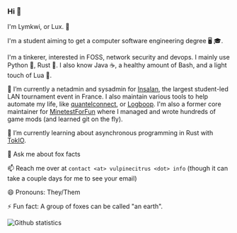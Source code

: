 ### Hi 👋

I'm Lymkwi, or Lux. 🦊

I'm a student aiming to get a computer software engineering degree 🖥️ 🎓.

I'm a tinkerer, interested in FOSS, network security and devops. I mainly use Python 🐍, Rust 🦀. I also know Java ☕, a healthy amount of Bash, and a light touch of Lua 🌙.

🔭 I’m currently a netadmin and sysadmin for [Insalan](https://github.com/INSAlan), the largest student-led LAN tournament event in France.
I also maintain various tools to help automate my life, like [quantelconnect](https://github.com/Lymkwi/quantelconnect), or [Logboop](https://github.com/Lymkwi/logboop-rs/). I'm also a former core maintainer for [MinetestForFun](https://github.com/MinetestForFun/) where I managed and wrote hundreds of game mods (and learned git on the fly).

🌱 I’m currently learning about asynchronous programming in Rust with [TokIO](https://lib.rs/crates/tokio/).

💬 Ask me about fox facts

📫 Reach me over at `contact <at> vulpinecitrus <dot> info` (though it can take a couple days for me to see your email)

😄 Pronouns: They/Them

⚡ Fun fact: A group of foxes can be called "an earth".


![Github statistics](https://github-readme-stats.vercel.app/api?username=Lymkwi&show_icons=true&theme=ocean_dark&include_all_commits=true&custom_title=Github%20Stats&hide=stars)

<!--
**Lymkwi/Lymkwi** is a ✨ _special_ ✨ repository because its `README.md` (this file) appears on your GitHub profile.

Here are some ideas to get you started:

- 🔭 I’m currently working on ...
- 🌱 I’m currently learning ...
- 👯 I’m looking to collaborate on ...
- 🤔 I’m looking for help with ...
- 💬 Ask me about ...
- 📫 How to reach me: ...
- 😄 Pronouns: ...
- ⚡ Fun fact: ...
-->
